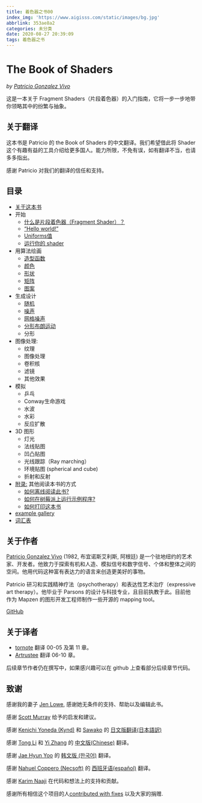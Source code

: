 ```yaml
---
title: 着色器之书00
index_img: 'https://www.aigisss.com/static/images/bg.jpg'
abbrlink: 353ae8a2
categories: 未分类
date: 2020-08-27 20:39:09
tags: 着色器之书
---
```


# The Book of Shaders

*by [Patricio Gonzalez Vivo](http://patriciogonzalezvivo.com/)*

这是一本关于 Fragment Shaders（片段着色器）的入门指南，它将一步一步地带你领略其中的纷繁与抽象。

## 关于翻译

这本书是 Patricio 的 the Book of Shaders 的中文翻译。我们希望借此将 Shader 这个有趣有益的工具介绍给更多国人。能力所限，不免有误，如有翻译不当，也请多多指出。

感谢 Patricio 对我们的翻译的信任和支持。

## 目录

- [关于这本书](https://thebookofshaders.com/00/?lan=ch)
- 开始
  - [什么是片段着色器（Fragment Shader）？](https://thebookofshaders.com/01/?lan=ch)
  - [“Hello world!”](https://thebookofshaders.com/02/?lan=ch)
  - [Uniforms值](https://thebookofshaders.com/03/?lan=ch)
  - [运行你的 shader](https://thebookofshaders.com/04/?lan=ch)
- 用算法绘画
  - [造型函数](https://thebookofshaders.com/05/?lan=ch)
  - [颜色](https://thebookofshaders.com/06/?lan=ch)
  - [形状](https://thebookofshaders.com/07/?lan=ch)
  - [矩阵](https://thebookofshaders.com/08/?lan=ch)
  - [图案](https://thebookofshaders.com/09/?lan=ch)
- 生成设计
  - [随机](https://thebookofshaders.com/10/?lan=ch)
  - [噪声](https://thebookofshaders.com/11/?lan=ch)
  - [网格噪声](https://thebookofshaders.com/12/?lan=ch)
  - [分形布朗运动](https://thebookofshaders.com/13/?lan=ch)
  - 分形
- 图像处理:
  - 纹理
  - 图像处理
  - 卷积核
  - 滤镜
  - 其他效果
- 模拟
  - 乒乓
  - Conway生命游戏
  - 水波
  - 水彩
  - 反应扩散
- 3D 图形
  - 灯光
  - 法线贴图
  - 凹凸贴图
  - 光线跟踪（Ray marching）
  - 环境贴图 (spherical and cube)
  - 折射和反射
- [附录:](https://thebookofshaders.com/appendix/) 其他阅读本书的方式
  - [如何离线阅读此书?](https://thebookofshaders.com/appendix/?lan=ch)
  - [如何在树莓派上运行示例程序?](https://thebookofshaders.com/appendix/?lan=ch)
  - [如何打印这本书](https://thebookofshaders.com/appendix/?lan=ch)
- [example gallery](https://thebookofshaders.com/examples/?lan=ch)
- [词汇表](https://thebookofshaders.com/glossary/?lan=ch)

## 关于作者

[Patricio Gonzalez Vivo](http://patriciogonzalezvivo.com/) (1982, 布宜诺斯艾利斯, 阿根廷) 是一个驻地纽约的艺术家、开发者。他致力于探索有机和人造、模拟信号和数字信号、个体和整体之间的空间。他用代码这种富有表达力的语言来创造更美好的事物。

Patricio 研习和实践精神疗法（psychotherapy）和表达性艺术治疗（expressive art therapy）。他毕业于 Parsons 的设计与科技专业，且目前执教于此。目前他作为 Mapzen 的图形开发工程师制作一些开源的 mapping tool。

[GitHub](https://github.com/patriciogonzalezvivo)

## 关于译者

- [tornote](http://tornote.com/) 翻译 00-05 及第 11 章。
- [Artrustee](https://github.com/Artrustee) 翻译 06-10 章。

后续章节作者仍在撰写中，如果感兴趣可以在 github 上查看部分后续章节代码。

## 致谢

感谢我的妻子 [Jen Lowe](http://www.datatelling.com/), 感谢她无条件的支持、帮助以及编辑此书。

感谢 [Scott Murray](http://alignedleft.com/) 给予的启发和建议。

感谢 [Kenichi Yoneda (Kynd)](https://twitter.com/kyndinfo) 和 [Sawako](https://twitter.com/sawakohome) 的 [日文版翻译(日本語訳)](https://thebookofshaders.com/?lan=jp)

感谢 [Tong Li](https://www.facebook.com/tong.lee.9484) 和 [Yi Zhang](https://www.facebook.com/archer.zetta?pnref=story) 的 [中文版(Chinese)](https://thebookofshaders.com/?lan=ch) 翻译。

感谢 [Jae Hyun Yoo](https://www.facebook.com/fkkcloud) 的 [韩文版 (한국어)](https://thebookofshaders.com/?lan=kr) 翻译。

感谢 [Nahuel Coppero (Necsoft)](http://hinecsoft.com/) 的 [西班牙语(español)](https://thebookofshaders.com/?lan=es) 翻译。

感谢 [Karim Naaji](http://karim.naaji.fr/) 在代码和想法上的支持和贡献。

感谢所有相信这个项目的人[contributed with fixes](https://github.com/patriciogonzalezvivo/thebookofshaders/graphs/contributors) 以及大家的捐赠.